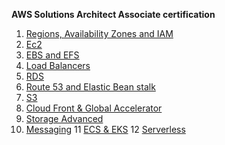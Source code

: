 **AWS Solutions Architect Associate certification**

1. [Regions, Availability Zones and IAM](regions_az_iam.md)
2. [Ec2](ec2.md)
3. [EBS and EFS](ebs_efs.md)
4. [Load Balancers](load_balancers.md)
5. [RDS](rds.md)
6. [Route 53 and Elastic Bean stalk](route53_elastic_beanstalk.md)
7. [S3](s3.md)
8. [Cloud Front & Global Accelerator](cloud_front_and_global_accelerator.md)
9. [Storage Advanced](storage_advanced.md)
10. [Messaging](messaging.md)
11 [ECS & EKS](ecs_eks.md)
12 [Serverless](serverless.md)
